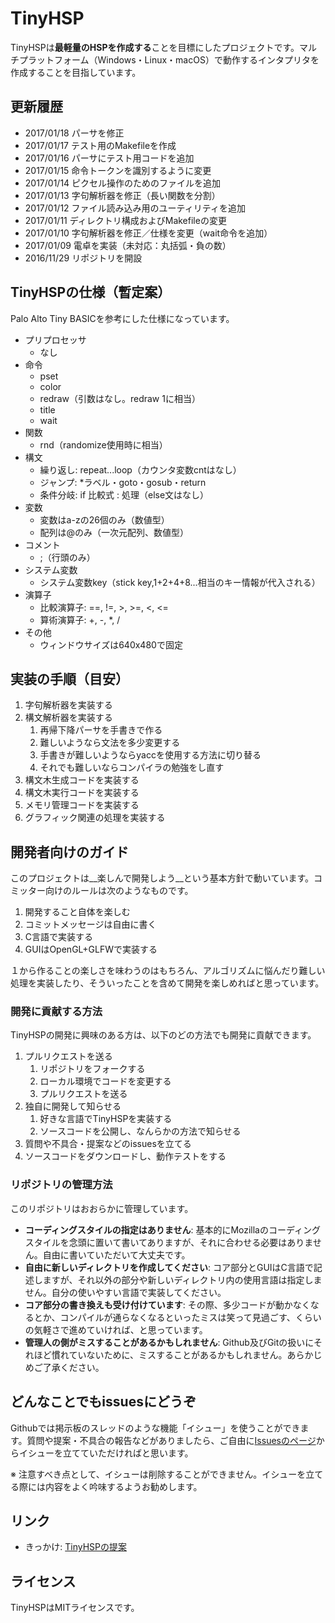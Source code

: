 # TinyHSP

TinyHSPは**最軽量のHSPを作成する**ことを目標にしたプロジェクトです。マルチプラットフォーム（Windows・Linux・macOS）で動作するインタプリタを作成することを目指しています。

## 更新履歴

- 2017/01/18 パーサを修正
- 2017/01/17 テスト用のMakefileを作成
- 2017/01/16 パーサにテスト用コードを追加
- 2017/01/15 命令トークンを識別するように変更
- 2017/01/14 ピクセル操作のためのファイルを追加
- 2017/01/13 字句解析器を修正（長い関数を分割）
- 2017/01/12 ファイル読み込み用のユーティリティを追加
- 2017/01/11 ディレクトリ構成およびMakefileの変更
- 2017/01/10 字句解析器を修正／仕様を変更（wait命令を追加）
- 2017/01/09 電卓を実装（未対応：丸括弧・負の数）
- 2016/11/29 リポジトリを開設

## TinyHSPの仕様（暫定案）

Palo Alto Tiny BASICを参考にした仕様になっています。

- プリプロセッサ
    - なし
- 命令
    - pset
    - color
    - redraw（引数はなし。redraw 1に相当）
    - title
    - wait
- 関数
    - rnd（randomize使用時に相当）
- 構文
    - 繰り返し: repeat...loop（カウンタ変数cntはなし）
    - ジャンプ: \*ラベル・goto・gosub・return
    - 条件分岐: if 比較式 : 処理（else文はなし）
- 変数
    - 変数はa-zの26個のみ（数値型）
    - 配列は@のみ（一次元配列、数値型）
- コメント
    - ;（行頭のみ）
- システム変数
    - システム変数key（stick key,1+2+4+8...相当のキー情報が代入される）
- 演算子
    - 比較演算子: ==, !=, >, >=, <, <=
    - 算術演算子: +, -, *, /
- その他
    - ウィンドウサイズは640x480で固定

## 実装の手順（目安）

1. 字句解析器を実装する
2. 構文解析器を実装する
    1. 再帰下降パーサを手書きで作る
    2. 難しいようなら文法を多少変更する
    3. 手書きが難しいようならyaccを使用する方法に切り替る
    4. それでも難しいならコンパイラの勉強をし直す
3. 構文木生成コードを実装する
4. 構文木実行コードを実装する
5. メモリ管理コードを実装する
6. グラフィック関連の処理を実装する

## 開発者向けのガイド

このプロジェクトは__楽しんで開発しよう__という基本方針で動いています。コミッター向けのルールは次のようなものです。

1. 開発すること自体を楽しむ
2. コミットメッセージは自由に書く
3. C言語で実装する
4. GUIはOpenGL+GLFWで実装する

１から作ることの楽しさを味わうのはもちろん、アルゴリズムに悩んだり難しい処理を実装したり、そういったことを含めて開発を楽しめればと思っています。

### 開発に貢献する方法

TinyHSPの開発に興味のある方は、以下のどの方法でも開発に貢献できます。

1. プルリクエストを送る
    1. リポジトリをフォークする
    2. ローカル環境でコードを変更する
    3. プルリクエストを送る
2. 独自に開発して知らせる
    1. 好きな言語でTinyHSPを実装する
    2. ソースコードを公開し、なんらかの方法で知らせる
3. 質問や不具合・提案などのissuesを立てる
4. ソースコードをダウンロードし、動作テストをする

### リポジトリの管理方法

このリポジトリはおおらかに管理しています。

- __コーディングスタイルの指定はありません__: 基本的にMozillaのコーディングスタイルを念頭に置いて書いてありますが、それに合わせる必要はありません。自由に書いていただいて大丈夫です。
- __自由に新しいディレクトリを作成してください__: コア部分とGUIはC言語で記述しますが、それ以外の部分や新しいディレクトリ内の使用言語は指定しません。自分の使いやすい言語で実装してください。
- __コア部分の書き換えも受け付けています__: その際、多少コードが動かなくなるとか、コンパイルが通らなくなるといったミスは笑って見過ごす、くらいの気軽さで進めていければ、と思っています。
- __管理人の側がミスすることがあるかもしれません__: Github及びGitの扱いにそれほど慣れていないために、ミスすることがあるかもしれません。あらかじめご了承ください。

## どんなことでもissuesにどうぞ

Githubでは掲示板のスレッドのような機能「イシュー」を使うことができます。質問や提案・不具合の報告などがありましたら、ご自由に[Issuesのページ](https://github.com/dolphilia/tinyhsp/issues)からイシューを立てていただければと思います。

※ 注意すべき点として、イシューは削除することができません。イシューを立てる際には内容をよく吟味するようお勧めします。

## リンク

- きっかけ: [TinyHSPの提案](http://hsp.tv/play/pforum.php?mode=all&num=77515)

## ライセンス

TinyHSPはMITライセンスです。
